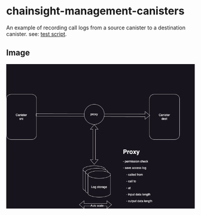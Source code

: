 # chainsight-management-canisters

An example of recording call logs from a source canister to a destination canister.
see: [test script](./scripts/test.sh).

## Image

![proxy](./proxy.png)